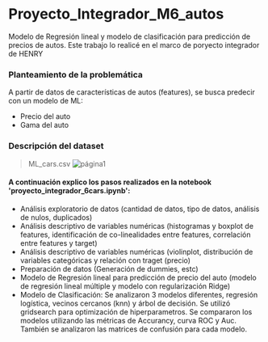 # Proyecto_Integrador_M6_autos
Modelo de Regresión lineal y modelo de clasificación para predicción de precios de autos.
Este trabajo lo realicé en el marco de poryecto integrador de HENRY

### **Planteamiento de la problemática**
A partir de datos de características de autos (features), se busca predecir con un modelo de ML:
* Precio del auto 
* Gama del auto
  
### **Descripción del dataset**
> ML_cars.csv
![página1](airbnb_1.png)

#### A continuación explico los pasos realizados en la notebook 'proyecto_integrador_6cars.ipynb':
* Análisis exploratorio de datos (cantidad de datos, tipo de datos, análisis de nulos, duplicados)
* Análisis descriptivo de variables numéricas (histogramas y boxplot de features, identificación de co-linealidades entre features, correlación entre features y target)
* Análisis descriptivo de variables numéricas (violinplot, distribución de variables categóricas y relación con traget (precio)
* Preparación de datos (Generación de dummies, estc)
* Modelo de Regresión lineal para predicción de precio del auto (modelo de regresión lineal múltiple y modelo con regularización Ridge)
* Modelo de Clasificación: Se analizaron 3 modelos diferentes, regresión logística, vecinos cercanos (knn) y árbol de decisión. Se utilizó gridsearch para optimización de hiperparametros. Se compararon los modelos utilizando las métricas de Accurancy, curva ROC y Auc. También se analizaron las matrices de confusión para cada modelo.

  








